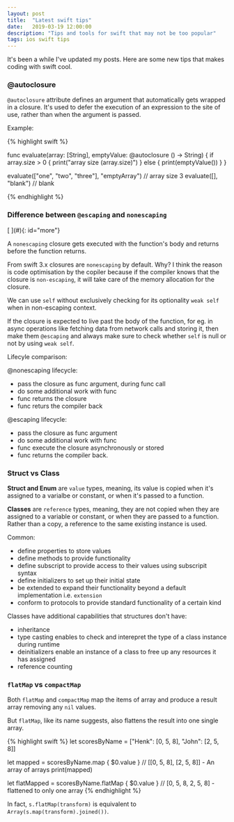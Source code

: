 ```yaml
---
layout: post
title:  "Latest swift tips"
date:   2019-03-19 12:00:00
description: "Tips and tools for swift that may not be too popular"
tags: ios swift tips
---
```


<div class="cap"></div>
It's been a while I've updated my posts. Here are some new tips that makes coding with swift cool.

### @autoclosure

`@autoclosure` attribute defines an argument that automatically gets wrapped in a closure. It's used to defer the execution of an expression to the site of use, rather than when the argument is passed.

Example:

{% highlight swift %}

func evaluate(array: [String], emptyValue: @autoclosure () -> String) {
	if array.size > 0 {
		print("array size \(array.size)")
	} else {
		print(emptyValue())
	}
}

evaluate(["one", "two", "three"], "emptyArray") // array size 3
evaluate([], "blank") // blank


{% endhighlight %}

### Difference between `@escaping` and `nonescaping`

<!--more-->[ ](#){: id="more"}

A `nonescaping` closure gets executed with the function's body and returns before the function returns.

From swift 3.x closures are `nonescaping` by default. Why? I think the reason is code optimisation by the copiler because if the compiler knows that the closure is `non-escaping`, it will take care of the memory allocation for the closure. 

We can use `self` without exclusively checking for its optionality `weak self` when in non-escaping context.


If the closure is expected to live past the body of the function, for eg. in async operations like fetching data from network calls and storing it, then make them `@escaping` and always make sure to check whether `self` is null or not by using `weak self`.

Lifecyle comparison:

@nonescaping lifecycle:

- pass the closure as func argument, during func call
- do some additional work with func
- func returns the closure
- func returs the compiler back

@escaping lifecycle:

- pass the closure as func argument
- do some additional work with func
- func execute the closure asynchronously or stored
- func returns the compiler back.


### Struct vs Class

**Struct and Enum** are `value` types, meaning, its value is copied when it's assigned to a varialbe or constant, or when it's passed to a function.

**Classes** are `reference` types, meaning, they are not copied when they are assigned to a variable or constant, or when they are passed to a function. Rather than a copy, a reference to the same existing instance is used.

Common:

- define properties to store values
- define methods to provide functionality
- define subscript to provide access to their values using subscripit syntax
- define initializers to set up their initial state
- be extended to expand their functionality beyond a default implementation i.e. `extension`
- conform to protocols to provide standard functionality of a certain kind

Classes have additional capabilities that structures don't have:

- inheritance
- type casting enables to check and interepret the type of a class instance during runtime
- deinitializers enable an instance of a class to free up any resources it has assigned
- reference counting


### `flatMap` vs `compactMap`

Both `flatMap` and `compactMap` map the items of array and produce a result array removing any `nil` values. 

But `flatMap`, like its name suggests, also flattens the result into one single array. 

{% highlight swift %}
let scoresByName = ["Henk": [0, 5, 8], "John": [2, 5, 8]]

let mapped = scoresByName.map { $0.value }
// [[0, 5, 8], [2, 5, 8]] - An array of arrays
print(mapped)

let flatMapped = scoresByName.flatMap { $0.value }
// [0, 5, 8, 2, 5, 8] - flattened to only one array
{% endhighlight %}

In fact, `s.flatMap(transform)` is equivalent to `Array(s.map(transform).joined())`.
